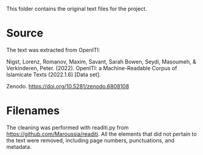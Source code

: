This folder contains the original text files for the project.

# Source
The text was extracted from OpenITI:

Nigst, Lorenz, Romanov, Maxim, Savant, Sarah Bowen, Seydi, Masoumeh, & Verkinderen, Peter. (2022). OpenITI: a Machine-Readable Corpus of Islamicate Texts (2022.1.6) [Data set]. 

Zenodo. https://doi.org/10.5281/zenodo.6808108

# Filenames
The cleaning was performed with readiti.py from https://github.com/Maroussia/readiti.
All the elements that did not pertain to the text were removed, including page numbers, punctuations, and metadata.
